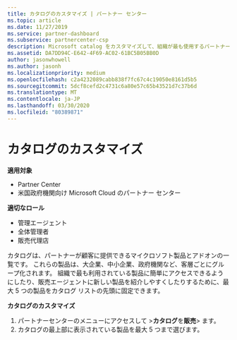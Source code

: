 ```yaml
---
title: カタログのカスタマイズ | パートナー センター
ms.topic: article
ms.date: 11/27/2019
ms.service: partner-dashboard
ms.subservice: partnercenter-csp
description: Microsoft catalog をカスタマイズして、組織が最も使用するパートナープランや製品に簡単にアクセスできるようにする方法について説明します。
ms.assetid: DA7DD94C-E642-4F69-AC02-61BC5B05BB0D
author: jasonwhowell
ms.author: jasonh
ms.localizationpriority: medium
ms.openlocfilehash: c2a4232089cabb838f7fc67c4c19050e8161d5b5
ms.sourcegitcommit: 5dcf8cefd2c4731c6a80e57c65b43521d7c37b6d
ms.translationtype: MT
ms.contentlocale: ja-JP
ms.lasthandoff: 03/30/2020
ms.locfileid: "80389871"
---
```

# <a name="customize-the-catalog"></a>カタログのカスタマイズ

**適用対象**

-  Partner Center
-  米国政府機関向け Microsoft Cloud のパートナー センター

**適切なロール**

- 管理エージェント
- 全体管理者
- 販売代理店

カタログは、パートナーが顧客に提供できるマイクロソフト製品とアドオンの一覧です。 これらの製品は、大企業、中小企業、政府機関など、客層ごとにグループ化されます。 組織で最も利用されている製品に簡単にアクセスできるようにしたり、販売エージェントに新しい製品を紹介しやすくしたりするために、最大 5 つの製品をカタログ リストの先頭に固定できます。

**カタログのカスタマイズ**

1.  パートナーセンターのメニューにアクセスして &gt;**カタログ**を**販売**&gt; ます。
2.  カタログの最上部に表示されている製品を最大 5 つまで選びます。

 

 



